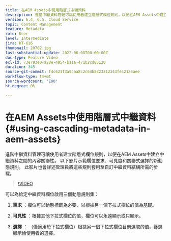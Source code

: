 ```yaml
---
title: 在AEM Assets中使用階層式中繼資料
description: 進階中繼資料管理可讓使用者建立階層式欄位規則，以便在AEM Assets中建立中繼資料之間的內容關聯性。 以下影片示範欄位要求、可見度和關聯式選擇的新動態規則。 此影片也會詳述管理員將這些規則套用至自訂中繼資料結構所需的步驟。
version: 6.4, 6.5, Cloud Service
topic: Content Management
feature: Metadata
role: User
level: Intermediate
jira: KT-616
thumbnail: 20702.jpg
last-substantial-update: 2022-06-08T00:00:00Z
doc-type: Feature Video
exl-id: 73e793e0-a20e-4954-ba1a-471b2cd85120
duration: 345
source-git-commit: f4c621f3a9caa8c2c64b8323312343fe421a5aee
workflow-type: tm+mt
source-wordcount: '190'
ht-degree: 0%

---
```


# 在AEM Assets中使用階層式中繼資料{#using-cascading-metadata-in-aem-assets}

進階中繼資料管理可讓使用者建立階層式欄位規則，以便在AEM Assets中建立中繼資料之間的內容關聯性。 以下影片示範欄位要求、可見度和關聯式選擇的新動態規則。 此影片也會詳述管理員將這些規則套用至自訂中繼資料結構所需的步驟。

>[!VIDEO](https://video.tv.adobe.com/v/20702?quality=12&learn=on)

可以為給定中繼資料欄位啟用三個動態規則集：

1. **需求** ：欄位可以動態標籤為必要，以根據另一個下拉式欄位的值為基礎。

2. **可見性** ：根據其他下拉式欄位的值，欄位可以永遠顯示或只顯示。

3. **選擇** ： （僅適用於下拉式欄位）根據另一個下拉式欄位目前選取的值，篩選顯示給使用者的選擇。
